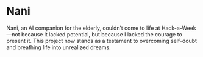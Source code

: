 # Nani
Nani, an AI companion for the elderly, couldn’t come to life at Hack-a-Week—not because it lacked potential, but because I lacked the courage to present it. This project now stands as a testament to overcoming self-doubt and breathing life into unrealized dreams.

